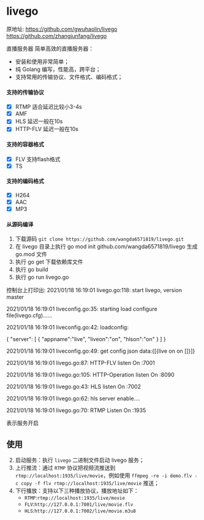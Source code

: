 # livego

原地址:
https://github.com/gwuhaolin/livego
https://github.com/zhangjunfang/livego


直播服务器
简单高效的直播服务器：
- 安装和使用非常简单；
- 纯 Golang 编写，性能高，跨平台；
- 支持常用的传输协议、文件格式、编码格式；

#### 支持的传输协议
- [x] RTMP  适合延迟比较小3-4s
- [x] AMF
- [x] HLS   延迟一般在10s
- [x] HTTP-FLV 延迟一般在10s

#### 支持的容器格式
- [x] FLV  支持flash格式
- [x] TS

#### 支持的编码格式
- [x] H264
- [x] AAC
- [x] MP3

#### 从源码编译
1. 下载源码 `git clone https://github.com/wangda6571819/livego.git`
2. 在 livego 目录上执行  go mod init github.com/wangda6571819/livego 生成 go.mod 文件
3. 执行 go get 下载依赖库文件
4. 执行 go build
5. 执行 go run livego.go 

控制台上打印出:
2021/01/18 16:19:01 livego.go:118: start livego, version master

2021/01/18 16:19:01 liveconfig.go:35: starting load configure file(livego.cfg)......

2021/01/18 16:19:01 liveconfig.go:42: loadconfig: 

{ 
    "server": [ 
	{ 
	"appname":"live", 
	"liveon":"on", 
	"hlson":"on" 
	} 
	] 
} 

2021/01/18 16:19:01 liveconfig.go:49: get config json data:{[{live on on []}]} 

2021/01/18 16:19:01 livego.go:87: HTTP-FLV listen On :7001 

2021/01/18 16:19:01 livego.go:105: HTTP-Operation listen On :8090 

2021/01/18 16:19:01 livego.go:43: HLS listen On :7002 

2021/01/18 16:19:01 livego.go:62: hls server enable.... 

2021/01/18 16:19:01 livego.go:70: RTMP Listen On :1935 


表示服务开启

## 使用
2. 启动服务：执行 `livego` 二进制文件启动 livego 服务；
3. 上行推流：通过 `RTMP` 协议把视频流推送到 `rtmp://localhost:1935/live/movie`，例如使用 `ffmpeg -re -i demo.flv -c copy -f flv rtmp://localhost:1935/live/movie` 推送；
4. 下行播放：支持以下三种播放协议，播放地址如下：
    - `RTMP`:`rtmp://localhost:1935/live/movie`
    - `FLV`:`http://127.0.0.1:7001/live/movie.flv`
    - `HLS`:`http://127.0.0.1:7002/live/movie.m3u8`
